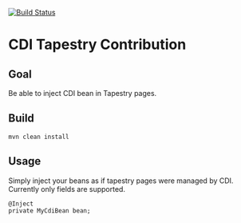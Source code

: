 [![Build Status](https://secure.travis-ci.org/rmannibucau/cdi-tapestry-contribution.png)](http://travis-ci.org/rmannibucau/cdi-tapestry-contribution)

CDI Tapestry Contribution
=========================

Goal
----

Be able to inject CDI bean in Tapestry pages.

Build
-----

    mvn clean install

Usage
-----

Simply inject your beans as if tapestry pages were managed by CDI.
Currently only fields are supported.

    @Inject
    private MyCdiBean bean;


